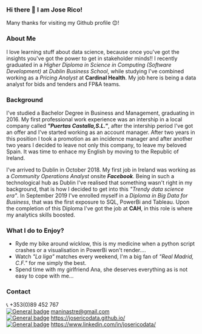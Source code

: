 ### Hi there 👋 I am Jose Rico!
Many thanks for visiting my Github profile 😊!

### About Me
I love learning stuff about data science, because once you've got the insights you've got the power to get in stakeholder minds!! I recently graduated in a *Higher Diploma in Science in Computing (Software Development)* at *Dublin Business School*, while studying I've combined working as a *Pricing Analyst* at **Cardinal Health**. My job here is being a data analyst for bids and tenders and FP&A teams.

### Background

I've studied a Bachelor Degree in Business and Management, graduating in 2016. My first professional work experience was an intership in a local company called ***"Puertas Castalla,S.L."***, after the intership period I've got an offer and I've started working as an account manager. After two years in this position I took a promotion as an incidence manager and after another two years I decided to leave not only this company, to leave my beloved Spain. It was time to enhace my English by moving to the Republic of Ireland.

I've arrived to Dublin in October 2018. My first job in Ireland was working as a *Community Operations Analyst* onsite ***Facebook***.
Being in such a technological hub as Dublin I've realised that something wasn't right in my background, that is how I decided to get into this *"Trendy data science era"*. In September 2019 I've enrolled myself in a *Diploma in Big Data for Business*, that was the first exposure to SQL, PowerBi and Tableau. Upon the completion of this Diploma I've got the job at **CAH**, in this role is where my analytics skills boosted.

### What I do to Enjoy?
- Ryde my bike around wicklow, this is my medicine when a python script crashes or a visualisation in PowerBi won't render....
- Watch *"La liga"* matches every weekend, I'm a big fan of *"Real Madrid, C.F."* for me simply the best.
- Spend time with my girlfriend Ana, she deserves everything as is not easy to cope with me...

### Contact
📞 +353(0)89 452 767  
[![General badge](
https://img.shields.io/badge/Gmail-D14836?style=for-the-badge&logo=gmail&logoColor=white)](https://shields.io/) maninastre@gmail.com   
[![General badge](https://img.shields.io/badge/website-000000?style=for-the-badge&logo=About.me&logoColor=white)](https://shields.io/) https://josericodata.github.io/  
[![General badge](https://img.shields.io/badge/LinkedIn-0077B5?style=for-the-badge&logo=linkedin&logoColor=white)](https://shields.io/) https://www.linkedin.com/in/josericodata/


<!--
**josericodata/josericodata** is a ✨ _special_ ✨ repository because its `README.md` (this file) appears on your GitHub profile.

Here are some ideas to get you started:

- 🔭 I’m currently working on ...
- 🌱 I’m currently learning ...
- 👯 I’m looking to collaborate on ...
- 🤔 I’m looking for help with ...
- 💬 Ask me about ...
- 📫 How to reach me: ...
- 😄 Pronouns: ...
- ⚡ Fun fact: ...
-->
